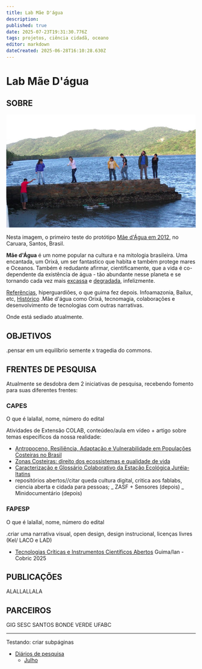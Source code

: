 ```yaml
---
title: Lab Mãe D'água
description: 
published: true
date: 2025-07-23T19:31:30.776Z
tags: projetos, ciência cidadã, oceano
editor: markdown
dateCreated: 2025-06-28T16:10:28.630Z
---
```


# Lab Mãe D'água

## SOBRE


![maedagua.png](/projetos/maedagua/maedagua.png)

Nesta imagem, o primeiro teste do protótipo [Mãe d'Água em 2012](https://www.flickr.com/photos/maedagua/), no Caruara, Santos, Brasil. 

**Mãe d'Água** é um nome popular na cultura e na mitologia brasileira. Uma encantada, um Orixá, um ser fantastico que habita e também protege mares e Oceanos. Também é redudante afirmar, cientificamente, que a vida é co-dependente da existência de água - tão abundante nesse planeta e se tornando cada vez mais [excassa](https://pubs.acs.org/doi/full/10.1021/acs.est.5b03191) e [degradada](https://www.science.org/doi/abs/10.1126/science.1208277), infelizmente.

[Referências](/projetos/maedagua/referencias), hiperguardiões, o que guima fez depois. Infoamazonia, Bailux, etc, [Histórico](/projetos/maedagua/historico)
.Mãe d'água como Orixá, tecnomagia, colaborações e desenvolvimento de tecnologias com outras narrativas.

Onde está sediado atualmente.

## **OBJETIVOS**

.pensar em um equilíbrio semente x tragedia do commons.

## **FRENTES DE PESQUISA**

Atualmente se desdobra dem 2 iniciativas de pesquisa, recebendo fomento para suas diferentes frentes:

### CAPES

O que é lalallal, nome, número do edital

Atividades de Extensão COLAB, conteúdeo/aula em vídeo + artigo sobre temas específicos da nossa realidade:
- [Antropoceno, Resiliência, Adaptação e Vulnerabilidade em Populações Costeiras no Brasil](/projetos/maedagua/antropoceno)
- [Zonas Costeiras: direito dos ecossistemas e qualidade de vida](/projetos/maedagua/direitoszonascosteiras)
- [Caracterização e Glossário Colaborativo da Estação Ecológica Juréia-Itatins](/projetos/maedagua/eeji)
- repositórios abertos//citar queda cultura digital, critica aos fablabs, ciencia aberta e cidada para pessoas;
_ ZASF + Sensores (depois)
_ Minidocumentário (depois)


### FAPESP

O que é lalallal, nome, número do edital

.criar uma narrativa visual, open design, design instrucional, licenças livres (Kel/ LACO e LAD)
- [Tecnologias Críticas e Instrumentos Científicos Abertos](/projetos/maedagua/tecnologiascriticas) Guima/Ian - Cobric 2025

## **PUBLICAÇÕES**
ALALLALLALA

## **PARCEIROS**
GIG
SESC SANTOS
BONDE VERDE
UFABC

----------------------------

Testando: criar subpáginas

- [Diários de pesquisa](/projetos/maedagua/diarios)
	- [Julho](/projetos/maedagua/diarios/julho)